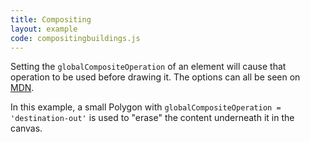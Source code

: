 ```yaml
---
title: Compositing
layout: example
code: compositingbuildings.js
---
```


Setting the `globalCompositeOperation` of an element will cause that operation to be used before drawing it.
The options can all be seen on [MDN](https://developer.mozilla.org/en-US/docs/Web/API/CanvasRenderingContext2D/globalCompositeOperation).

In this example, a small Polygon with `globalCompositeOperation = 'destination-out'` is used to "erase" the content underneath it in the canvas.
